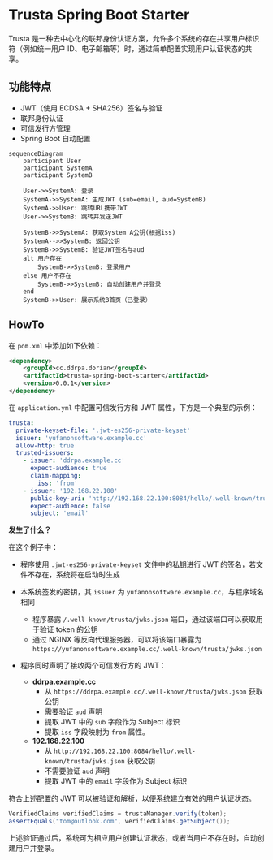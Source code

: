 # Trusta Spring Boot Starter

Trusta 是一种去中心化的联邦身份认证方案，允许多个系统的存在共享用户标识符（例如统一用户 ID、电子邮箱等）时，通过简单配置实现用户认证状态的共享。

## 功能特点

- JWT（使用 ECDSA + SHA256）签名与验证
- 联邦身份认证
- 可信发行方管理
- Spring Boot 自动配置

```mermaid
sequenceDiagram
    participant User
    participant SystemA
    participant SystemB

    User->>SystemA: 登录
    SystemA->>SystemA: 生成JWT (sub=email, aud=SystemB)
    SystemA->>User: 跳转URL携带JWT
    User->>SystemB: 跳转并发送JWT

    SystemB->>SystemA: 获取System A公钥(根据iss)
    SystemA-->>SystemB: 返回公钥
    SystemB->>SystemB: 验证JWT签名与aud
    alt 用户存在
        SystemB->>SystemB: 登录用户
    else 用户不存在
        SystemB->>SystemB: 自动创建用户并登录
    end
    SystemB->>User: 展示系统B首页（已登录）
```

## HowTo

在 `pom.xml` 中添加如下依赖：

```xml
<dependency>
    <groupId>cc.ddrpa.dorian</groupId>
    <artifactId>trusta-spring-boot-starter</artifactId>
    <version>0.0.1</version>
</dependency>
```

在 `application.yml` 中配置可信发行方和 JWT 属性，下方是一个典型的示例：

```yaml
trusta:
  private-keyset-file: '.jwt-es256-private-keyset'
  issuer: 'yufanonsoftware.example.cc'
  allow-http: true
  trusted-issuers:
    - issuer: 'ddrpa.example.cc'
      expect-audience: true
      claim-mapping:
        iss: 'from'
    - issuer: '192.168.22.100'
      public-key-uri: 'http://192.168.22.100:8084/hello/.well-known/trusta/jwks.json'
      expect-audience: false
      subject: 'email'
```

**发生了什么？**

在这个例子中：

- 程序使用 `.jwt-es256-private-keyset` 文件中的私钥进行 JWT 的签名，若文件不存在，系统将在启动时生成
- 本系统签发的密钥，其 `issuer` 为 `yufanonsoftware.example.cc`，与程序域名相同
  - 程序暴露 `/.well-known/trusta/jwks.json` 端口，通过该端口可以获取用于验证 token 的公钥
  - 通过 NGINX 等反向代理服务器，可以将该端口暴露为 `https://yufanonsoftware.example.cc/.well-known/trusta/jwks.json`


- 程序同时声明了接收两个可信发行方的 JWT：
  - **ddrpa.example.cc**
    - 从 `https://ddrpa.example.cc/.well-known/trusta/jwks.json` 获取公钥
    - 需要验证 `aud` 声明
    - 提取 JWT 中的 `sub` 字段作为 Subject 标识
    - 提取 `iss` 字段映射为 `from` 属性。
  - **192.168.22.100**
    - 从 `http://192.168.22.100:8084/hello/.well-known/trusta/jwks.json` 获取公钥 
    - 不需要验证 `aud` 声明
    - 提取 JWT 中的 `email` 字段作为 Subject 标识

符合上述配置的 JWT 可以被验证和解析，以便系统建立有效的用户认证状态。

````java
VerifiedClaims verifiedClaims = trustaManager.verify(token);
assertEquals("tom@outlook.com", verifiedClaims.getSubject());
````

上述验证通过后，系统可为相应用户创建认证状态，或者当用户不存在时，自动创建用户并登录。
